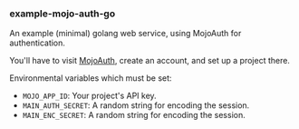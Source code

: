 ### example-mojo-auth-go

An example (minimal) golang web service, using MojoAuth for authentication.

You'll have to visit [MojoAuth](https://mojoauth.com), create an account, and set up a project there.

Environmental variables which must be set:

* `MOJO_APP_ID`: Your project's API key.
* `MAIN_AUTH_SECRET`: A random string for encoding the session.
* `MAIN_ENC_SECRET`: A random string for encoding the session.
